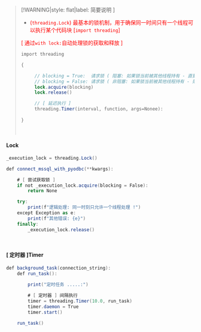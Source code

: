 <br/>

>[!WARNING|style: flat|label: 简要说明 ]
>
>- <span style='color:red'>(`threading.Lock`) 最基本的锁机制，用于确保同一时间只有一个线程可以执行某个代码块 [`import threading`]</span>
>
>  <span style='color:red'>[ 通过`with lock:`自动处理锁的获取和释放 ]</span>
>
>
>
>```csharp
>import threading
>
>{
>
>      // blocking = True:  请求锁 ( 阻塞: 如果锁当前被其他线程持有 - 直到锁变得可用 )
>      // blocking = False: 请求锁 ( 非阻塞: 如果锁当前被其他线程持有 - 则返回 False 而不会阻塞 )
>      lock.acquire(blocking)
>      lock.release()
>
>      // [ 延迟执行 ]
>      threading.Timer(interval, function, args=Nonee):
>         
>}
>
>
>```
>
>
>
><br/>

<!-- tabs:start -->

#### **Lock**

```csharp
_execution_lock = threading.Lock()

def connect_mssql_with_pyodbc(**kwargs):

	# [ 尝试获取锁 ]
	if not _execution_lock.acquire(blocking = False):
		return None

	try:
		print(f"逻辑处理: 同一时刻只允许一个线程处理 !")
	except Exception as e:
		print(f"其他错误: {e}")
	finally:
		_execution_lock.release()

       
```



#### **[ 定时器 ]Timer**

```csharp
def background_task(connection_string):
	def run_task():
        
		print("定时任务 .....:")

		# [ 定时器 ] 间隔执行
		timer = threading.Timer(10.0, run_task)
		timer.daemon = True
		timer.start()

	run_task()
                
                
```



<!-- tabs:end -->









